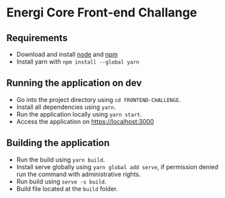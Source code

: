 # Energi Core Front-end Challange

## Requirements

- Download and install [node](https://nodejs.org/en/download/) and [npm](https://nodejs.org/en/download/)
- Install yarn with `npm install --global yarn`

## Running the application on dev

- Go into the project directory using `cd FRONTEND-CHALLENGE`.
- Install all dependencies using `yarn`.
- Run the application locally using `yarn start`.
- Access the application on [https://localhost:3000](https://localhost:3000)

## Building the application

- Run the build using `yarn build`.
- Install serve globally using `yarn global add serve`, if permission denied run the command with administrative rights.
- Run build using `serve -s build`.
- Build file located at the `build` folder.
